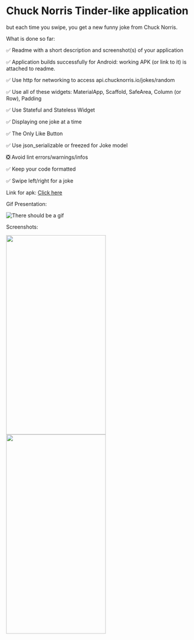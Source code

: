 # Chuck Norris Tinder-like application


but each time you swipe, you get a new funny joke from Chuck Norris.


What is done so far:

✅ Readme with a short description and screenshot(s) of your application

✅ Application builds successfully for Android: working APK (or link to it) is attached to readme.

✅ Use http for networking to access api.chucknorris.io/jokes/random

✅ Use all of these widgets: MaterialApp, Scaffold, SafeArea, Column (or Row), Padding

✅ Use Stateful and Stateless Widget

✅ Displaying one joke at a time

✅ The Only Like Button

✅ Use json_serializable or freezed for Joke model

❎ Avoid lint errors/warnings/infos

✅ Keep your code formatted

✅ Swipe left/right for a joke

Link for apk:
<a href="https://drive.google.com/file/d/1VWINe9gsxvEPdrDHbfJ9PddkSFkPq3eB/view?usp=sharing" target="_blank" rel="noreferrer noopener">Click here</a>


Gif Presentation:

![There should be a gif](https://media.giphy.com/media/qXCy8qhFLx5rPc2bUG/giphy.gif)

Screenshots:

<img src = "https://i.imgur.com/qpiCKYY.jpg" width="270" height="540">

<img src = "https://i.imgur.com/730rwpg.jpg" width="270" height="540">
